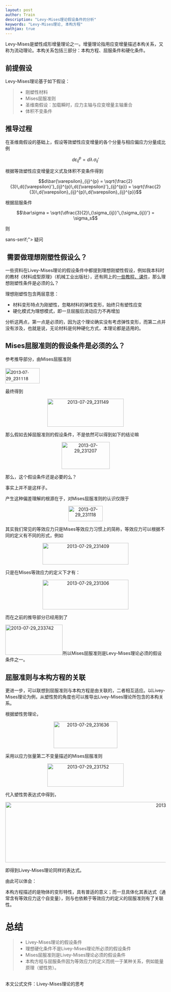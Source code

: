 ```yaml
---
layout: post
author: Train
description: "Levy-Mises理论假设条件的分析"
keywords: "Levy-Mises理论, 本构方程"
mathjax: true
---
```


Levy-Mises是塑性成形增量理论之一。增量理论指用应变增量描述本构关系，又称为流动理论。本构关系包括三部分：本构方程、屈服条件和硬化条件。

## 前提假设

Levy-Mises理论基于如下假设：

> * 刚塑性材料  
> * Mises屈服准则  
> * 圣维南假设：加载瞬时，应力主轴与应变增量主轴重合  
> * 体积不变条件


## 推导过程

在圣维南假设的基础上，假设等效塑性应变增量的各个分量与相应偏应力分量成比例

$$d\varepsilon_{ij}^{p} = d\lambda\,{\sigma_{ij}}'$$

根据等效塑性应变增量定义式及体积不变条件得到

$$d\bar{\varepsilon}_{ij}^{p} = \sqrt{\frac{2}{3}\,d{{\varepsilon}'}_{ij}^{p}\,d{{\varepsilon}'}_{ij}^{p}} = \sqrt{\frac{2}{3}\,d{\varepsilon}_{ij}^{p}\,d{\varepsilon}_{ij}^{p}}$$

根据屈服条件

$$\bar\sigma = \sqrt{\dfrac{3}{2}\,{\sigma_{ij}}'\,{\sigma_{ij}}'} = \sigma_s$$



则



sans-serif;"> 疑问</span></span></h1>
<h2> 需要做理想刚塑性假设么？</h2>
一些资料在Livey-Mises理论的假设条件中都提到理想刚塑性假设，例如我本科时的教材《材料成型原理》（机械工业出版社），还有网上的<a href="http://jpkc.hfut.edu.cn/jpkc2004/2004/cxyn/kejian/shang/ch17_03.htm">一些教程、课件</a>，那么理想刚塑性条件是必须的么？

理想刚塑性包含两层意思：
<ul>
    <li>材料变形特点为刚塑性，忽略材料的弹性变形，始终只有塑性应变</li>
    <li>硬化模式为理想模式，即一旦屈服后流动应力不再增加</li>
</ul>
分析这两点，第一点是必须的，因为这个理论确实没有考虑弹性变形，而第二点并没有涉及，也就是说，无论材料是何种硬化方式，本理论都是适用的。
<h2>Mises屈服准则的假设条件是必须的么？</h2>
参考推导部分，由Mises屈服准则

<span class="Apple-style-span" style="font-family: 'Helvetica Neue', Helvetica, Arial, sans-serif;"><img class="wp-image-542 aligncenter" style="border-style: initial; border-color: initial; margin-top: 0.4em;" src="http://127.0.0.3/wordpress//wp-content/uploads/2013/07/2013-07-29_231118.jpg" alt="2013-07-29_231118" width="108" height="48" /></span>

最终得到
<p style="text-align: center;"><img class=" wp-image-543 aligncenter" style="border-style: initial; border-color: initial;" src="http://127.0.0.3/wordpress//wp-content/uploads/2013/07/2013-07-29_231149-300x110.jpg" alt="2013-07-29_231149" width="240" height="88" /></p>
那么假如去掉屈服准则的假设条件，不是依然可以得到如下的结论嘛
<p style="text-align: center;"><img class="wp-image-544 aligncenter" style="border-style: initial; border-color: initial;" src="http://127.0.0.3/wordpress//wp-content/uploads/2013/07/2013-07-29_231207.jpg" alt="2013-07-29_231207" width="151" height="85" /></p>
那么，这个假设条件还是必要的么？

事实上并不是这样子。

产生这种偏差理解的根源在于，对Mises屈服准则的认识仅限于
<p style="text-align: center;"><img class="aligncenter" style="border-style: initial; border-color: initial;" src="http://127.0.0.3/wordpress//wp-content/uploads/2013/07/2013-07-29_231118.jpg" alt="2013-07-29_231118" width="108" height="48" /></p>
<p style="text-align: left;">其实我们常见的等效应力只是Mises等效应力习惯上的简称，等效应力可以根据不同的定义有不同的形式，例如</p>
<p style="text-align: center;"><img class="wp-image-546 aligncenter" style="border-style: initial; border-color: initial;" src="http://127.0.0.3/wordpress//wp-content/uploads/2013/07/2013-07-29_231409-300x75.jpg" alt="2013-07-29_231409" width="270" height="68" /></p>
<p style="text-align: left;">只是在Mises等效应力的定义下才有：</p>
<p style="text-align: center;"><img class=" wp-image-545 aligncenter" style="border-style: initial; border-color: initial;" src="http://127.0.0.3/wordpress//wp-content/uploads/2013/07/2013-07-29_231306-300x103.jpg" alt="2013-07-29_231306" width="270" height="93" /></p>
<p style="text-align: left;">而在之前的推导部分已经用到了</p>
<p style="text-align: left;"><img class=" wp-image-550 aligncenter" style="border-style: initial; border-color: initial;" src="http://127.0.0.3/wordpress//wp-content/uploads/2013/07/2013-07-29_233742.jpg" alt="2013-07-29_233742" width="180" height="95" />所以Mises屈服准则是Levy-Mises理论必须的假设条件之一。</p>

<h2 style="text-align: left;">屈服准则与本构方程的关联</h2>
<p style="text-align: left;">更进一步，可以联想到屈服准则与本构方程是由关联的，二者相互适应。以Livey-Mises理论为例，从塑性势的角度也可以推导出Livey-Mises理论所包含的本构关系。</p>
<p style="text-align: left;">根据塑性势理论，</p>
<p style="text-align: center;"><img class=" wp-image-547 aligncenter" style="border-style: initial; border-color: initial;" src="http://127.0.0.3/wordpress//wp-content/uploads/2013/07/2013-07-29_231636.jpg" alt="2013-07-29_231636" width="200" height="84" /></p>
<p style="text-align: left;">采用以应力张量第二不变量描述的Mises屈服准则</p>
<p style="text-align: center;"><img class=" wp-image-548 aligncenter" style="border-style: initial; border-color: initial;" src="http://127.0.0.3/wordpress//wp-content/uploads/2013/07/2013-07-29_231752-300x91.jpg" alt="2013-07-29_231752" width="240" height="73" /></p>
<p style="text-align: left;">代入塑性势表达式中得到，</p>
<p style="text-align: center;"><img class="wp-image-549 aligncenter" style="border-style: initial; border-color: initial;" src="http://127.0.0.3/wordpress//wp-content/uploads/2013/07/2013-07-29_232317.jpg" alt="2013-07-29_232317" width="1062" height="190" /></p>
即得到Livey-Mises理论同样的表达式。

由此可以体会：

本构方程描述的是物体的变形特性，具有普适的意义；而一旦具体化其表达式（通常含有等效应力这个自变量），则与也依赖于等效应力的定义的屈服准则有了关联性。
<h1>总结</h1>
<blockquote>
<ul>
    <li>Livey-Mises理论的假设条件</li>
    <li>理想硬化条件不是Livey-Mises理论所必须的假设条件</li>
    <li>Mises屈服准则是Livey-Mises理论必须的假设条件</li>
    <li>本构方程与屈服条件因为等效应力的定义而统一于某种关系，例如能量原理（塑性势）。</li>
</ul>
</blockquote>
&nbsp;
<div class="download">
<div>本文公式文件：Livey-Mises理论的思考</div>
&nbsp;

</div>
